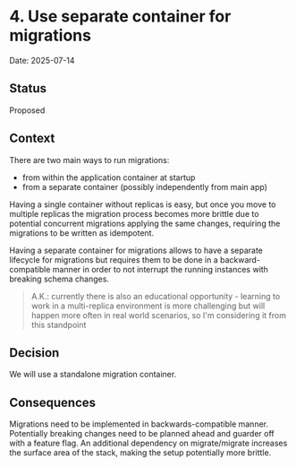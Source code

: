 # 4. Use separate container for migrations

Date: 2025-07-14

## Status

Proposed

## Context

There are two main ways to run migrations:

- from within the application container at startup
- from a separate container (possibly independently from main app)

Having a single container without replicas is easy, but once you move to
multiple replicas the migration process becomes more brittle due to potential
concurrent migrations applying the same changes, requiring the migrations to be
written as idempotent.

Having a separate container for migrations allows to have a separate lifecycle
for migrations but requires them to be done in a backward-compatible manner in
order to not interrupt the running instances with breaking schema changes.

> A.K.: currently there is also an educational opportunity - learning to work in
> a multi-replica environment is more challenging but will happen more often in
> real world scenarios, so I'm considering it from this standpoint

## Decision

We will use a standalone migration container.

## Consequences

Migrations need to be implemented in backwards-compatible manner. Potentially
breaking changes need to be planned ahead and guarder off with a feature flag.
An additional dependency on migrate/migrate increases the surface area of the
stack, making the setup potentially more brittle.
